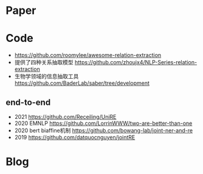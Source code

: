 # Paper


# Code
- https://github.com/roomylee/awesome-relation-extraction
- 提供了四种关系抽取模型 https://github.com/zhoujx4/NLP-Series-relation-extraction
- 生物学领域的信息抽取工具 https://github.com/BaderLab/saber/tree/development
## end-to-end
- 2021 https://github.com/Receiling/UniRE
- 2020 EMNLP https://github.com/LorrinWWW/two-are-better-than-one
- 2020 bert biaffine机制 https://github.com/bowang-lab/joint-ner-and-re
- 2019 https://github.com/datquocnguyen/jointRE
# Blog


